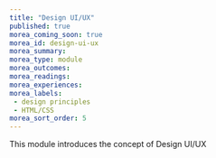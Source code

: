 ```yaml
---
title: "Design UI/UX"
published: true
morea_coming_soon: true
morea_id: design-ui-ux
morea_summary:
morea_type: module
morea_outcomes:
morea_readings:
morea_experiences:
morea_labels:
 - design principles
 - HTML/CSS
morea_sort_order: 5
---
```


This module introduces the concept of Design UI/UX
